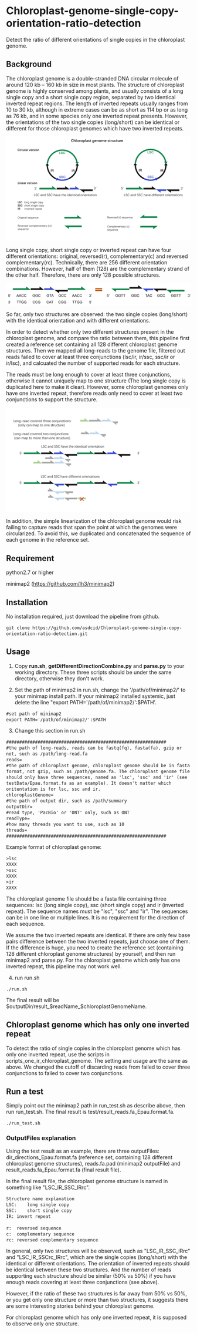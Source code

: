 # Chloroplast-genome-single-copy-orientation-ratio-detection
Detect the ratio of different orientations of single copies in the chloroplast genome. 


## Background
The chloroplast genome is a double-stranded DNA circular molecule of around 120 kb – 160 kb in size in most plants. The structure of chloroplast genome is highly conserved among plants, and usually consists of a long single copy and a short single copy region, separated by two identical inverted repeat regions. The length of inverted repeats usually ranges from 10 to 30 kb, although in extreme cases can be as short as 114 bp or as long as 76 kb, and in some species only one inverted repeat presents. However, the orientations of the two single copies (long/short) can be identical or different for those chloroplast genomes which have two inverted repeats.  
<p>
  <img src="https://github.com/asdcid/figures/blob/master/Chloroplast-genome-single-copy-orientation-ratio-detection/orientations.jpg" />
 </p>

Long single copy, short single copy or inverted repeat can have four different orientations: original, reversed(r), complementary(c) and reversed complementary(rc). Technically, there are 256 different orientation combinations. However, half of them (128) are the complementary strand of the other half. Therefore, there are only 128 possible structures.
<p>
  <img src="https://github.com/asdcid/figures/blob/master/Chloroplast-genome-single-copy-orientation-ratio-detection/equal_structure.png" />
 </p>


So far, only two structures are observed: the two single copies (long/short) with the identical orientation and with different orientations.  

In order to detect whether only two different structures present in the chloroplast genome, and compare the ratio between them, this pipeline first created a reference set containing all 128 different chloroplast genome structures. Then we mapped all long-reads to the genome file, filtered out reads failed to cover at least three conjunctions (lsc/ir, ir/ssc, ssc/ir or ir/lsc), and calcuated the number of supported reads for each structure.

The reads must be long enough to cover at least three conjunctions, otherwise it cannot uniquely map to one structure (The long single copy is duplicated here to make it clear). However, some chloroplast genomes only have one inverted repeat, therefore reads only need to cover at least two conjunctions to support the structure.
<p>
  <img src="https://github.com/asdcid/figures/blob/master/Chloroplast-genome-single-copy-orientation-ratio-detection/three_conjunction.jpg" />
 </p>

In addition, the simple linearization of the chloroplast genome would risk failing to capture reads that span the point at which the genomes were circularized. To avoid this, we duplicated and concatenated the sequence of each genome in the reference set.


## Requirement
python2.7 or higher

minimap2 (https://github.com/lh3/minimap2)


## Installation
No installation required, just download the pipeline from github.
```
git clone https://github.com/asdcid/Chloroplast-genome-single-copy-orientation-ratio-detection.git
```

## Usage
1. Copy **run.sh**, **getDifferentDirectionCombine.py** and **parse.py** to your working directory. These three scripts should be under the same directory, otherwise they don't work.

2. Set the path of minimap2 in run.sh, change the '/path/of/minimap2/' to your minimap install path. If your minimap2 installed systemic, just delete the line "export PATH='/path/of/minimap2/':$PATH'.   
```
#set path of minimap2
export PATH='/path/of/minimap2/':$PATH
```
3. Change this section in run.sh
```
#############################################################
#the path of long-reads, reads can be fastq(fq), fasta(fa), gzip or not, such as /path/long-read.fa
reads=
#the path of chloroplast genome, chloroplast genome should be in fasta format, not gzip, such as /path/genome.fa. The chloroplast genome file should only have three sequences, named as 'lsc', 'ssc' and 'ir' (see testData/Epau.format.fa as an example). It doesn't matter which oritentation is for lsc, ssc and ir.
chloroplastGenome=
#the path of output dir, such as /path/summary
outputDir=
#read type, 'PacBio' or 'ONT' only, such as ONT
readType=
#how many threads you want to use, such as 10
threads=
#############################################################
```

Example format of chloroplast genome:
```
>lsc
XXXX
>ssc
XXXX
>ir
XXXX
```

The chloroplast genome file should be a fasta file containing three sequences: lsc (long single copy), ssc (short single copy) and ir (inverted repeat). The sequence names must be "lsc", "ssc" and "ir". The sequences can be in one line or multiple lines. It is no requirement for the direction of each sequence.

We assume the two inverted repeats are identical. If there are only few base pairs difference between the two inverted repeats, just choose one of them. If the difference is huge, you need to create the reference set (containing 128 different chloroplast genome structures) by yourself, and then run minimap2 and parse.py. For the chloroplast genome which only has one inverted repeat, this pipeline may not work well.


4. run run.sh
```
./run.sh
```
The final result will be $outputDir/result_$readName_$chloroplastGenomeName.

## Chloroplast genome which has only one inverted repeat
To detect the ratio of single copies in the chloroplast genome which has only one inverted repeat, use the scripts in scripts_one_ir_chloroplast_genome. The setting and usage are the same as above. We changed the cutoff of discarding reads from failed to cover three conjunctions to failed to cover two conjunctions.

## Run a test
Simply point out the minimap2 path in run_test.sh as describe above, then run run_test.sh. The final result is test/result_reads.fa_Epau.format.fa.
```
./run_test.sh
```

### OutputFiles explanation
Using the test result as an example, there are three outputFiles: dir_directions_Epau.format.fa (reference set, containing 128 different chloroplast genome structures), reads.fa.pad (minimap2 outputFile) and result_reads.fa_Epau.format.fa (final result file).

In the final result file, the chloroplast genome structure is named in something like "LSC_IR_SSC_IRrc".
```
Structure name explanation
LSC:    long single copy
SSC:    short single copy
IR: invert repeat

r:  reversed sequence
c:  complementary sequence
rc: reversed complementary sequence
```

In general, only two structures will be observed, such as "LSC_IR_SSC_IRrc" and "LSC_IR_SSCrc_IRrc", which are the single copies (long/short) with the identical or different orientations. The orientation of inverted repeats should be identical between these two structures. And the number of reads supporting each structure should be similar (50% vs 50%) if you have enough reads covering at least three conjunctions (see above).

However, if the ratio of these two structures is far away from 50% vs 50%, or you get only one structure or more than two structures, it suggests there are some interesting stories behind your chloroplast genome.

For chloroplast genome which has only one inverted repeat, it is supposed to observe only one structure.


